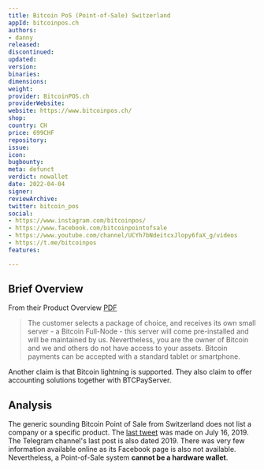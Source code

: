 ```yaml
---
title: Bitcoin PoS (Point-of-Sale) Switzerland
appId: bitcoinpos.ch
authors:
- danny
released: 
discontinued: 
updated: 
version: 
binaries: 
dimensions: 
weight: 
provider: BitcoinPOS.ch
providerWebsite: 
website: https://www.bitcoinpos.ch/
shop: 
country: CH
price: 699CHF
repository: 
issue: 
icon: 
bugbounty: 
meta: defunct
verdict: nowallet
date: 2022-04-04
signer: 
reviewArchive: 
twitter: bitcoin_pos
social:
- https://www.instagram.com/bitcoinpos/
- https://www.facebook.com/bitcoinpointofsale
- https://www.youtube.com/channel/UCYh7bNdeitcxJlopy6faX_g/videos
- https://t.me/bitcoinpos
features: 

---
```


## Brief Overview 

From their Product Overview [PDF](https://www.bitcoinpos.ch/wp-content/uploads/2019/07/BitcoinPOS_ENS.pdf)

> The customer selects a package of choice, and receives its own small server - a Bitcoin Full-Node - this server will come pre-installed and will be maintained by us. Nevertheless, you are the owner of Bitcoin and we and others do not have access to your assets. Bitcoin payments can be accepted with a standard tablet or smartphone.

Another claim is that Bitcoin lightning is supported. They also claim to offer accounting solutions together with BTCPayServer.

## Analysis 

The generic sounding Bitcoin Point of Sale from Switzerland does not list a company or a specific product. The [last tweet](https://twitter.com/bitcoin_pos/status/1151117456087441409) was made on July 16, 2019. The Telegram channel's last post is also dated 2019. There was very few information available online as its Facebook page is also not available. Nevertheless, a Point-of-Sale system **cannot be a hardware wallet**. 



